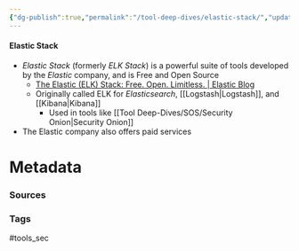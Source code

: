 ```yaml
---
{"dg-publish":true,"permalink":"/tool-deep-dives/elastic-stack/","updated":"2024-03-13T16:11:56.000-07:00"}
---
```


#### Elastic Stack
- *Elastic Stack* (formerly *ELK Stack*) is a powerful suite of tools developed by the *Elastic* company, and is Free and Open Source
	- [The Elastic (ELK) Stack: Free. Open. Limitless. | Elastic Blog](https://www.elastic.co/blog/elasticsearch-free-open-limitless)
	- Originally called ELK for *Elasticsearch*, [[Logstash\|Logstash]], and [[Kibana\|Kibana]]
		- Used in tools like [[Tool Deep-Dives/SOS/Security Onion\|Security Onion]]
- The Elastic company also offers paid services





# Metadata

### Sources

### Tags
#tools_sec 